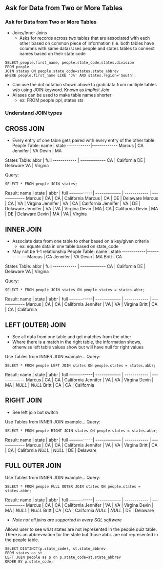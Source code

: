 ## Ask for Data from Two or More Tables

### Ask for Data from Two or More Tables
* Joins/Inner Joins
	* Asks for records across two tables that are associated with each other based on common piece of information (i.e. both tables have columns with same data)
Uses people and states tables to connect names based on their state code
```
SELECT people.first_name, people.state_code,states.division
FROM people
JOIN states ON people.state_code=states.state_abbrev
WHERE people.first_name LIKE 'J%' AND states.region='South';
```
* Can use the dot notation shown above to grab data from multiple tables w/o using JOIN keyword. Known as *Implicit Join*
* Aliases can be used to make table names shorter
	* ex: FROM people ppl, states sts

### Understand JOIN types
## CROSS JOIN
* Every entry of one table gets paired with every entry of the other table
People Table:
name 		| state
------------|-------------
Marcus		| CA
Jennifer	| VA
Devin		| MA

States Table:
abbr 		 | full 
------------ | -------------
CA 			 | California
DE 			 | Delaware
VA 			 | Virgina

Query: 
```
SELECT * FROM people JOIN states;
```
Result:
name 		| state 	  	| abbr 	       | full 
------------| ------------- | ------------ | -------------
Marcus		| CA 			| CA 			 | California
Marcus		| CA 			| DE 			 | Delaware
Marcus		| CA 			| VA 			 | Virgina
Jennifer	| VA			| CA 			 | California
Jennifer	| VA			| DE 			 | Delaware
Jennifer	| VA 			| VA 			 | Virgina
Devin		| MA			| CA 			 | California
Devin		| MA			| DE 			 | Delaware
Devin		| MA			| VA 			 | Virgina

## INNER JOIN
* Associate data from one table to other based on a key/given criteria
	* ex: equate data in one table based on state_code
* May not be 1-1 relationship
People Table:
name 		| state
------------|-------------
Marcus		| CA
Jennifer	| VA
Devin		| MA
Britt		| CA

States Table:
abbr 		 | full 
------------ | -------------
CA 			 | California
DE 			 | Delaware
VA 			 | Virgina

Query: 
```
SELECT * FROM people JOIN states ON people.states = states.abbr;
```
Result:
name 		| state 	  	| abbr 	       | full 
------------| ------------- | ------------ | -------------
Marcus		| CA 			| CA 			 | California
Jennifer	| VA 			| VA 			 | Virgina
Britt		| CA 			| CA 			 | California

## LEFT (OUTER) JOIN
* See all data from one table and get matches from the other
* Where there is a match in the right table, the information shows, otherwise left table values show but will have null for right values

Use Tables from INNER JOIN example...
Query: 
```
SELECT * FROM people LEFT JOIN states ON people.states = states.abbr;
```
Result:
name 		| state 	  	| abbr 	       | full 
------------| ------------- | ------------ | -------------
Marcus		| CA 			| CA 			 | California
Jennifer	| VA 			| VA 			 | Virgina
Devin		| MA 			| *NULL* 		 | *NULL*
Britt		| CA 			| CA 			 | California

## RIGHT JOIN
* See left join but switch 

Use Tables from INNER JOIN example...
Query: 
```
SELECT * FROM people RIGHT JOIN states ON people.states = states.abbr;
```
Result:
name 		| state 	  	| abbr 	       | full 
------------| ------------- | ------------ | -------------
Marcus		| CA 			| CA 			 | California
Jennifer	| VA 			| VA 			 | Virgina
Britt		| CA 			| CA 			 | California
*NULL* 		 | *NULL*		| DE 			 | Delaware

## FULL OUTER JOIN 

Use Tables from INNER JOIN example...
Query: 
```
SELECT * FROM people FULL OUTER JOIN states ON people.states = states.abbr;
```
Result:
name 		| state 	  	| abbr 	       | full 
------------| ------------- | ------------ | -------------
Marcus		| CA 			| CA 			 | California
Jennifer	| VA 			| VA 			 | Virgina
Devin		| MA 			| *NULL* 		 | *NULL* 
Britt		| CA 			| CA 			 | California
*NULL* 		 | *NULL*		| DE 			 | Delaware

* *Note not all joins are supported in every SQL software*

Allows user to see what states are not represented in the people quiz table.
There is an abbreveation for the state but those abbr. are not represented in the people table.
```
SELECT DISTINCT(p.state_code), st.state_abbrev
FROM states as st
LEFT JOIN people as p on p.state_code=st.state_abbrev
ORDER BY p.state_code;
```